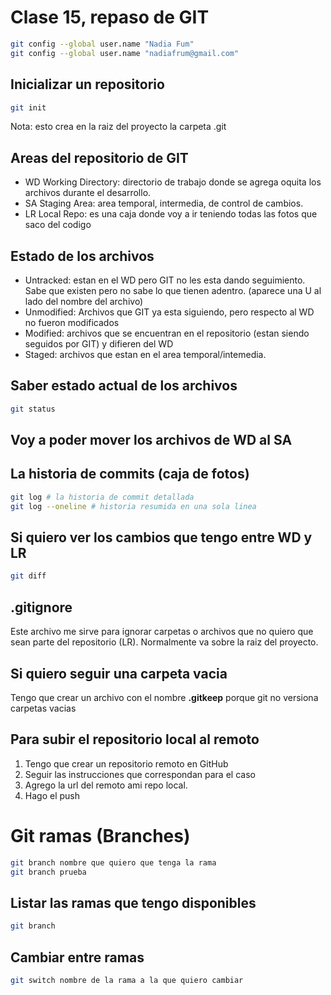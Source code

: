 # Clase 15, repaso de GIT

```sh
git config --global user.name "Nadia Fum"
git config --global user.name "nadiafrum@gmail.com"
```

## Inicializar un repositorio

```sh
git init
```

Nota: esto crea en la raiz del proyecto la carpeta .git

## Areas del repositorio de GIT

* WD Working Directory: directorio de trabajo donde se agrega oquita los archivos durante el desarrollo.
* SA Staging Area: area temporal, intermedia, de control de cambios.
* LR Local Repo: es una caja donde voy a ir teniendo todas las fotos que saco del codigo

## Estado de los archivos

* Untracked: estan en el WD pero GIT no les esta dando seguimiento. Sabe que existen pero no sabe lo que tienen adentro. (aparece una U al lado del nombre del archivo)
* Unmodified: Archivos que GIT ya esta siguiendo, pero respecto al WD no fueron modificados
* Modified: archivos que se encuentran en el repositorio (estan siendo seguidos por GIT) y difieren del WD
* Staged: archivos que estan en el area temporal/intemedia.

## Saber estado actual de los archivos

```sh
git status
```

## Voy a poder mover los archivos de WD al SA

## La historia de commits (caja de fotos)
```sh
git log # la historia de commit detallada
git log --oneline # historia resumida en una sola linea
```

## Si quiero ver los cambios que tengo entre WD y LR

```sh
git diff
```
## .gitignore

Este archivo me sirve para ignorar carpetas o archivos que no quiero que sean parte del repositorio (LR). Normalmente va sobre la raiz del proyecto.

## Si quiero seguir una carpeta vacia
Tengo que crear un archivo con el nombre **.gitkeep** porque git no versiona carpetas vacias

## Para subir el repositorio local al remoto

1. Tengo que crear un repositorio remoto en GitHub
2. Seguir las instrucciones que correspondan para el caso
3. Agrego la url del remoto ami repo local.
4. Hago el push

# Git ramas (Branches)

```sh
git branch nombre que quiero que tenga la rama
git branch prueba
```

## Listar las ramas que tengo disponibles

```sh
git branch
```

## Cambiar entre ramas

```sh
git switch nombre de la rama a la que quiero cambiar
```



